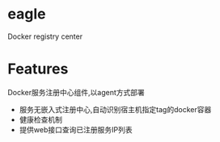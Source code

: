 # eagle
Docker registry center

# Features
Docker服务注册中心组件,以agent方式部署
- 服务无嵌入式注册中心,自动识别宿主机指定tag的docker容器
- 健康检查机制
- 提供web接口查询已注册服务IP列表
